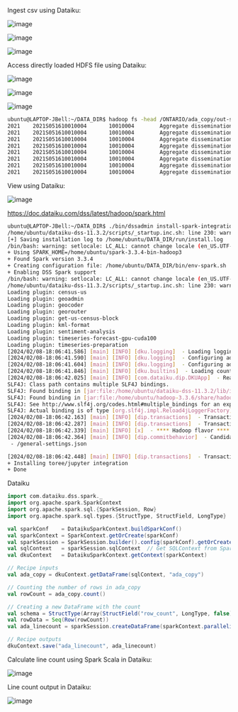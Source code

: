 Ingest csv using Dataiku:

![image](https://github.com/jordanbell2357/how-to/assets/47544607/7b45ee6e-b65d-4fd6-bccb-c379b62a9019)

![image](https://github.com/jordanbell2357/how-to/assets/47544607/bd5b765f-c0b6-471f-b346-7beca77bfe4a)

![image](https://github.com/jordanbell2357/how-to/assets/47544607/c9a96f54-612b-4216-86ae-61b0d834c739)

Access directly loaded HDFS file using Dataiku:

![image](https://github.com/jordanbell2357/how-to/assets/47544607/403cfbcb-0ddd-4bc3-91c9-834b754bfbea)

![image](https://github.com/jordanbell2357/how-to/assets/47544607/8ef1939c-3a74-4c95-8f24-37460ec953c2)

![image](https://github.com/jordanbell2357/how-to/assets/47544607/2b27723e-8bf9-4790-81e4-987c614d2a47)

```bash
ubuntu@LAPTOP-JBell:~/DATA_DIR$ hadoop fs -head /ONTARIO/ada_copy/out-s0.csv
2021    2021S051610010004       10010004        Aggregate dissemination area    10010004        2.4     2.7 00000    1964    Reformed                0.0             0.0             0.0             0.0             0.0 0.0
2021    2021S051610010004       10010004        Aggregate dissemination area    10010004        2.4     2.7 00000    1965    United Church           1075.0          530.0           545.0           10.8            11.010.6
2021    2021S051610010004       10010004        Aggregate dissemination area    10010004        2.4     2.7 00000    1966    Other Christian and Christian-related traditions                55.0            20.0        30.0             0.6             0.4             0.6
2021    2021S051610010004       10010004        Aggregate dissemination area    10010004        2.4     2.7 00000    1967    Hindu           205.0           95.0            110.0           2.1             2.0         2.1
2021    2021S051610010004       10010004        Aggregate dissemination area    10010004        2.4     2.7 00000    1968    Jewish          0.0             0.0             0.0             0.0             0.0         0.0
2021    2021S051610010004       10010004        Aggregate dissemination area    10010004        2.4     2.7 00000    1969    Muslim          230.0           115.0           110.0           2.3             2.4         2.1
2021    2021S051610010004       10010004        Aggregate dissemination area    10010004        2.4     2.7 00000    1970    Sikh            0.0             0.0             0.0             0.0             0.0         0.0
2021    2021S051610010004       10010004        Aggregate dissemination area    10
```

View using Dataiku:

![image](https://github.com/jordanbell2357/how-to/assets/47544607/d894764b-b4c6-4f1c-b47c-6396944fbc27)



https://doc.dataiku.com/dss/latest/hadoop/spark.html

```bash
ubuntu@LAPTOP-JBell:~/DATA_DIR$ ./bin/dssadmin install-spark-integration
/home/ubuntu/dataiku-dss-11.3.2/scripts/_startup.inc.sh: line 230: warning: setlocale: LC_ALL: cannot change locale (en_US.UTF-8): No such file or directory
[+] Saving installation log to /home/ubuntu/DATA_DIR/run/install.log
/bin/bash: warning: setlocale: LC_ALL: cannot change locale (en_US.UTF-8)
+ Using SPARK_HOME=/home/ubuntu/spark-3.3.4-bin-hadoop3
+ Found Spark version 3.3.4
+ Creating configuration file: /home/ubuntu/DATA_DIR/bin/env-spark.sh
+ Enabling DSS Spark support
/bin/bash: warning: setlocale: LC_ALL: cannot change locale (en_US.UTF-8)
/home/ubuntu/dataiku-dss-11.3.2/scripts/_startup.inc.sh: line 230: warning: setlocale: LC_ALL: cannot change locale (en_US.UTF-8)
Loading plugin: census-us
Loading plugin: geoadmin
Loading plugin: geocoder
Loading plugin: georouter
Loading plugin: get-us-census-block
Loading plugin: kml-format
Loading plugin: sentiment-analysis
Loading plugin: timeseries-forecast-gpu-cuda100
Loading plugin: timeseries-preparation
[2024/02/08-18:06:41.586] [main] [INFO] [dku.logging]  - Loading logging settings
[2024/02/08-18:06:41.590] [main] [INFO] [dku.logging]  - Configuring additional logging settings from /home/ubuntu/dataiku-dss-11.3.2/resources/logging/dku-log4j.properties
[2024/02/08-18:06:41.604] [main] [INFO] [dku.logging]  - Configuring additional JUL logging settings from /home/ubuntu/dataiku-dss-11.3.2/resources/logging/dku-log-jul.properties
[2024/02/08-18:06:41.846] [main] [INFO] [dku.builtins]  - Loading countries geo data
[2024/02/08-18:06:42.025] [main] [INFO] [com.dataiku.dip.DKUApp]  - Reading /home/ubuntu/DATA_DIR/install.ini
SLF4J: Class path contains multiple SLF4J bindings.
SLF4J: Found binding in [jar:file:/home/ubuntu/dataiku-dss-11.3.2/lib/ivy/common-run/slf4j-reload4j-1.7.36.jar!/org/slf4j/impl/StaticLoggerBinder.class]
SLF4J: Found binding in [jar:file:/home/ubuntu/hadoop-3.3.6/share/hadoop/common/lib/slf4j-reload4j-1.7.36.jar!/org/slf4j/impl/StaticLoggerBinder.class]
SLF4J: See http://www.slf4j.org/codes.html#multiple_bindings for an explanation.
SLF4J: Actual binding is of type [org.slf4j.impl.Reload4jLoggerFactory]
[2024/02/08-18:06:42.163] [main] [INFO] [dip.transactions]  - Transaction provider started (directory=/home/ubuntu/DATA_DIR/config, cache_compression=lz4, main_lock=false, temp_dir=/home/ubuntu/DATA_DIR/tmp/txn/large-files, fs_cache=v1, fs_diff=v2, git_support=true)
[2024/02/08-18:06:42.287] [main] [INFO] [dip.transactions]  - Transaction provider started (directory=/home/ubuntu/DATA_DIR/config, cache_compression=lz4, main_lock=false, temp_dir=/home/ubuntu/DATA_DIR/tmp/txn/large-files, fs_cache=v1, fs_diff=v2, git_support=true)
[2024/02/08-18:06:42.339] [main] [INFO] [x]  - **** Hadoop flavor **** {"flavor":"generic","hiveSupportsMREngine":true,"hive3":false}
[2024/02/08-18:06:42.364] [main] [INFO] [dip.commitbehavior]  - Candidate commit [GLOBAL] [no:auth] CLI: Enabled Spark (from command-line) :
 - /general-settings.json

[2024/02/08-18:06:42.448] [main] [INFO] [dip.transactions]  - Transaction committed [exec=62ms commitWait=0ms commitExec=83ms]
+ Installing toree/jupyter integration
+ Done
```

Dataiku

```scala
import com.dataiku.dss.spark._
import org.apache.spark.SparkContext
import org.apache.spark.sql.{SparkSession, Row}
import org.apache.spark.sql.types.{StructType, StructField, LongType}

val sparkConf    = DataikuSparkContext.buildSparkConf()
val sparkContext = SparkContext.getOrCreate(sparkConf)
val sparkSession = SparkSession.builder().config(sparkConf).getOrCreate()
val sqlContext   = sparkSession.sqlContext  // Get SQLContext from SparkSession
val dkuContext   = DataikuSparkContext.getContext(sparkContext)

// Recipe inputs
val ada_copy = dkuContext.getDataFrame(sqlContext, "ada_copy")

// Counting the number of rows in ada_copy
val rowCount = ada_copy.count()

// Creating a new DataFrame with the count
val schema = StructType(Array(StructField("row_count", LongType, false)))
val rowData = Seq(Row(rowCount))
val ada_linecount = sparkSession.createDataFrame(sparkContext.parallelize(rowData), schema)

// Recipe outputs
dkuContext.save("ada_linecount", ada_linecount)
```

Calculate line count using Spark Scala in Dataiku:

![image](https://github.com/jordanbell2357/how-to/assets/47544607/5fd378a8-5457-41ba-bf01-8934fccc68b0)

Line count output in Dataiku:

![image](https://github.com/jordanbell2357/how-to/assets/47544607/caf9bd3a-146f-4acb-9e02-bdb394989797)
